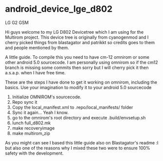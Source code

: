 # android_device_lge_d802
LG G2 GSM

Hi guys welcome to my LG D802 Devicetree which I am using for the Multirom project.
This device tree is originally from cyanogenmod and I cherry picked things from blastagator and patrikkt so credits goes to them
and people mentioned by them.

A little guide. To compile this you need to have cm-12 omnirom or some other android 5.0 sourcecode.
I am personally using omnirom so if the cm12 branch is missing some commits then sorry but I will cherry pick it then a.s.a.p. when I have free time.

These are the steps I have done to get it working on omnirom, including the basics. Use your imagination to modify it to your android 5.0 sourcecode

1. Initialize OMNIROM's sourcecode.
2. Repo sync it
3. Copy the local_manifest.xml to .repo/local_manifests/ folder
4. Sync it again... Yeah I know.
5. go to the omnirom's root directory and execute .build/envsetup.sh
6. lunch full_d802.mk 
7. make recoveryimage
8. make multirom_zip

As you might can see I based this little guide also on Blastagator's readme :l but also one of the reasons why I mixed these two
were to ensure 100% safety with the development.
